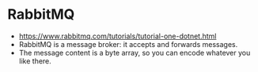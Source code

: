 
# RabbitMQ
- https://www.rabbitmq.com/tutorials/tutorial-one-dotnet.html
- RabbitMQ is a message broker: it accepts and forwards messages.
- The message content is a byte array, so you can encode whatever you like there.
